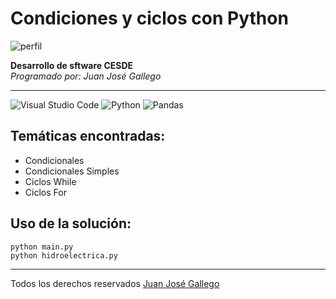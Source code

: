 # Condiciones y ciclos con Python
![perfil](https://encrypted-tbn0.gstatic.com/images?q=tbn:ANd9GcSu3BGT57Y_Ct-X0mQ3faKvD-11HQX2tzYW2A&usqp=CAU)

**Desarrollo de sftware CESDE**  
*Programado por: Juan José Gallego*
***
![Visual Studio Code](https://img.shields.io/badge/Visual%20Studio%20Code-0078d7.svg?style=for-the-badge&logo=visual-studio-code&logoColor=white)
![Python](https://img.shields.io/badge/python-3670A0?style=for-the-badge&logo=python&logoColor=ffdd54)
![Pandas](https://img.shields.io/badge/pandas-%23150458.svg?style=for-the-badge&logo=pandas&logoColor=white)   
## Temáticas encontradas:
* Condicionales
* Condicionales Simples
* Ciclos While
* Ciclos For   
## Uso de la solución:  
`python main.py`    
`python hidroelectrica.py`
***
Todos los derechos reservados [Juan José Gallego](http://www.juanjosegallego.com)
